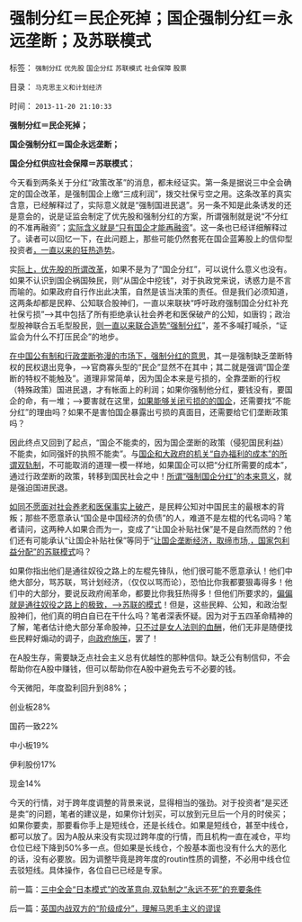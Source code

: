 # 强制分红＝民企死掉；国企强制分红＝永远垄断；及苏联模式

标签： `强制分红` `优先股` `国企分红` `苏联模式` `社会保障` `股票` 

目录： `马克思主义和计划经济`

时间： `2013-11-20 21:10:33`

**强制分红＝民企死掉；**

**国企强制分红＝国企永远垄断；**

**国企分红供应社会保障＝苏联模式**；

今天看到两条关于分红“政策改革”的消息，都未经证实。第一条是据说三中全会确定的国企改革，是强制国企上缴“三成利润”，拨交社保亏空之用。这条改革的真实含意，已经解释过了，实际意义就是“强制国进民退”。另一条不知是此条诱发的还是意会的，说是证监会制定了优先股和强制分红的方案，所谓强制就是说“不分红的不准再融资”；[实际含义就是“只有国企才能再融资](../../../2013/5/21/现金分红是欺骗，送红股才是回报股民.md)”。这一条也已经详细解释过了。读者可以回忆一下，在此问题上，那些可能仍然套死在国企蓝筹股上的信仰型投资者[，一直以来的狂热造势](../../../2012/12/28/从公益变成公害的“为虎作伥的民粹之路”.md)。

实[际上，优先股的所谓改革](../../../2013/5/30/且慢为证监会拍马屁，请回顾中国优先股的惨烈教训.md)，如果不是为了“国企分红”，可以说什么意义也没有。如果不认识到国企祸国殃民，则“从国企中挖钱”，对于执政党来说，诱惑力是不言而喻的。如果政府自行作出此决策，自然是该当决策的责任。但是我们必须知道，这两条却都是民粹、公知联合股神们，一直以来联袂“呼吁政府强制国企分红补充社保亏损”——>其中包括了所有拒绝承认社会养老和医保破产的公知，如唐钧；政治型股神联合五毛型股民，[则一直以来联合造势“强制分红](../../../2013/4/17/凯恩斯主义偷换的内需，强制分红的愚暴贱民.md)”，差不多喊打喊杀，“证监会为什么不打压民企”的地步。

[在中国公有制和行政垄断弥漫的市场下，强制分红的意思](../../../2012/12/4/A股机构化，相当于实体经济的特许权.md)，其一是强制缺乏垄断特权的民权退出竞争，——>官商寡头型的“民企”显然不在其中；其二就是强调“国企垄断的特权不能触及”。道理非常简单，因为国企本来是亏损的，全靠垄断的行权（特殊政策）国进民退，才有帐面上的利润；如果你强制他分红，要钱没有，要国企的命，有一堆；——>要害就在这里，[如果能够关闭亏损的的国企](../../../2013/11/17/社会主义制度中的特权最大化定律,茅于轼悖误和WBagehot现象.md)，还需要找“不能分红”的理由吗？如果不是害怕国企暴露出亏损的真面目，还需要给它们垄断政策吗？

因此终点又回到了起点，“国企不能卖的，因为国企垄断的政策（侵犯国民利益）不能卖，如同强奸的执照不能卖”。与[国企和大政府的机关“自办福利的成本”的所谓双轨制](../../../2013/11/14/改革十年多来寸步难行，因为民粹公知们贼喊捉贼.md)，不可能取消的道理一模一样地，如果国企可以把“分红所需要的成本”，通过行政垄断的政策，转移到国民社会之中！[所谓“强制国企分红”的本来意义](../../../2012/1/14/中国改革谨防改到印度失败的道路上.md)，就是强迫国进民退。

[如同不愿面对社会养老和医保事实上破产](../../../2013/11/1/“为民请命”的民粹公知，对民主进程最根本的背叛.md)，是民粹公知对中国民主的最根本的背叛；那些不愿意承认“国企是中国经济的负债”的人，难道不是左棍的代名词吗？笔者请问，这两种人如果合而为一，变成了“让国企补贴社保”是不是自然而然的？他们还有可能承认“让国企补贴社保”等同于“[让国企垄断经济，取缔市场,，国家包利益分配”的苏联模式](../../../2012/5/23/苏联亡于国企垄断，中国努力国进民退！.md)吗？

如果你指出他们是通往奴役之路上的左棍先锋队，他们很可能不愿意承认！他们中绝大部分，骂苏联，骂计划经济，（仅仅以骂而论），恐怕比你我都要狠毒得多！他们中的大部分，要说反政府闹革命，都要比你我狂热得多！但他们所要求的，[偏偏就是通往奴役之路上的极致，——>苏联的模式](../../../2012/6/2/国企私有化和国企分红的不可行性.md)！但是，这些民粹、公知，和政治型股神们，他们真的明白自已在干什么吗？笔者深表怀疑。因为对于五四革命精神的了解，笔者估计绝大部分革命股神，[只不过是女人法则的血酬](../../../2013/6/20/民粹信仰“低人权＝中央集权”，“能哭的暴民有奶吃”.md)，他们无非是随便找些民粹好煽动的调子，[向政府施压](../../../2011/8/16/胡乱反政府，就是反民主.md)，罢了！

在A股生存，需要缺乏点社会主义总有优越性的那种信仰。缺乏公有制信仰，不会帮助你在A股中赚钱，但可以帮助你在A股中避免去亏不必要的钱。

今天微阳，年度盈利回升到88%；

创业板28%

国药一致22%

中小板19%

伊利股份17%

现金14%

今天的行情，对于跨年度调整的背景来说，显得相当的强劲。对于投资者“是买还是卖”的问题，笔者的建议是，如果你计划买，可以放到元旦后一个月的时侯买；如果你要卖，那要看你手上是短线仓，还是长线仓。如果是短线仓，甚至中线仓，都可以放了。因为A股从来没有实现过跨年度的行情，而且机构一直在减仓，平均仓位已经下降到50%多一点。但如果是长线仓，个股基本面也没有什么大的恶化的话，没有必要放。因为调整毕竟是跨年度的routin性质的调整，不必用中线仓位去驳短线。具体操作，各位自已已经是专家。



前一篇：[三中全会“日本模式”的改革意向,双轨制之“永远不死”的充要条件](../../../2013/11/20/三中全会“日本模式”的改革意向,双轨制之“永远不死”的充要条件.md)

后一篇：[英国内战双方的“阶级成分”，理解马恩毛主义的谬误](../../../2013/11/21/英国内战双方的“阶级成分”，理解马恩毛主义的谬误.md)